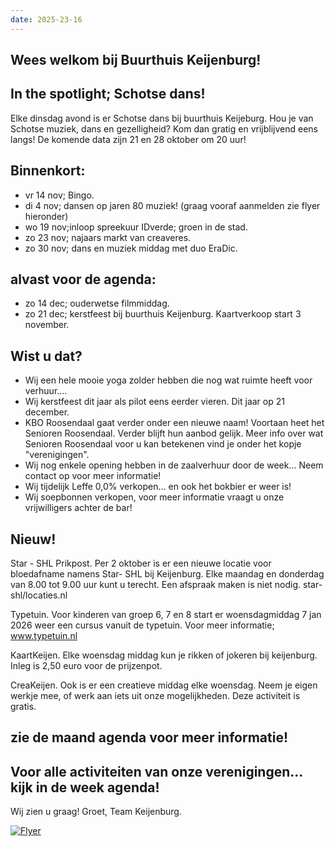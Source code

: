 ```yaml
---
date: 2025-23-16
---
```


## Wees welkom bij Buurthuis Keijenburg!

## In the spotlight; Schotse dans!
Elke dinsdag avond is er Schotse dans bij buurthuis Keijeburg.
Hou je van Schotse muziek, dans en gezelligheid? Kom dan gratig en vrijblijvend eens langs!
De komende data zijn 21 en 28 oktober om 20 uur!

## Binnenkort:
* vr 14 nov; Bingo.
* di 4 nov; dansen op jaren 80 muziek! (graag vooraf aanmelden zie flyer hieronder)
* wo 19 nov;inloop spreekuur IDverde; groen in de stad.
* zo 23 nov; najaars markt van creaveres.
* zo 30 nov; dans en muziek middag met duo EraDic.

## alvast voor de agenda:
- zo 14 dec; ouderwetse filmmiddag.
- zo 21 dec; kerstfeest bij buurthuis Keijenburg. Kaartverkoop start 3 november.

## Wist u dat?
- Wij een hele mooie yoga zolder hebben die nog wat ruimte heeft voor verhuur....
- Wij kerstfeest dit jaar als pilot eens eerder vieren. Dit jaar op 21 december.
- KBO Roosendaal gaat verder onder een nieuwe naam! Voortaan heet het Senioren Roosendaal.
  Verder blijft hun aanbod gelijk. Meer info over wat Senioren Roosendaal voor u kan betekenen vind je onder het kopje "verenigingen".
- Wij nog enkele opening hebben in de zaalverhuur door de week... Neem contact op voor meer informatie!
- Wij tijdelijk Leffe 0,0% verkopen... en ook het bokbier er weer is!
- Wij soepbonnen verkopen, voor meer informatie vraagt u onze vrijwilligers achter de bar!

## Nieuw!
Star - SHL Prikpost.
    Per 2 oktober is er een nieuwe locatie voor bloedafname namens Star- SHL bij Keijenburg.
    Elke maandag en donderdag van 8.00 tot 9.00 uur kunt u terecht. Een afspraak maken is niet nodig.     star-shl/locaties.nl

Typetuin.
    Voor kinderen van groep 6, 7 en 8 start er woensdagmiddag 7 jan 2026 weer een cursus vanuit de typetuin. Voor meer informatie; www.typetuin.nl 

KaartKeijen.
  Elke woensdag middag kun je rikken of jokeren bij keijenburg. Inleg is 2,50 euro voor de prijzenpot.

CreaKeijen.
  Ook is er een creatieve middag elke woensdag. Neem je eigen werkje mee, of werk aan iets uit onze     mogelijkheden. Deze activiteit is gratis.

## zie de maand agenda voor meer informatie!

## Voor alle activiteiten van onze verenigingen... kijk in de week agenda!

Wij zien u graag!
Groet,
Team Keijenburg.

[![Flyer](/images/content/nieuws/dansen.jpg)](/images/content/nieuws/dansen.jpg)
